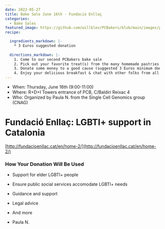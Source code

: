 ```yaml
---
date: 2022-05-27
title: Bake Sale June 16th - Fundació Enllaç
categories:
  - Bake Sales
featured_image: https://github.com/willblev/PCBakers/blob/main/images/post_images/2022_June_PCBakers.png 
recipe:

  ingredients_markdown: |-
    * 3 Euros suggested donation
  
  directions_markdown: |-
    1. Come to our second PCBakers bake sale
    2. Pick out your favorite treat(s) from the many homemade pastries that are available
    3. Donate some money to a good cause (suggested 3 Euros minimum donation per portion)
    4. Enjoy your delicious breakfast & chat with other folks from all around the PCB
---
```

- When: Thursday, June 16th (9:00-11:00)
- Where: R+D+I Towers entrance of PCB, C/Baldiri Reixac 4
- Who: Organized by Paula N. from the Single Cell Genomics group (CNAG)

# Fundació Enllaç: LGBTI+ support in Catalonia
[http://fundacioenllac.cat/en/home-2/](http://fundacioenllac.cat/en/home-2/)

### How Your Donation Will Be Used
- Support for elder LGBTI+ people
- Ensure public social services accomodate LGBTI+ needs
- Guidance and support
- Legal advice
- And more

- Paula N.
